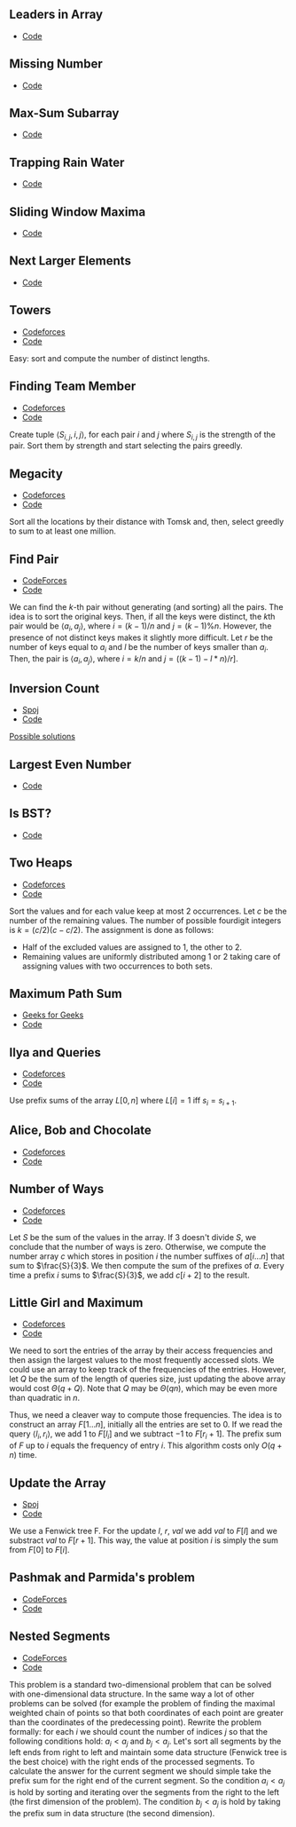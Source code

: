 ## Leaders in Array <a name="Leaders"></a>

* [Code](/code/Leaders.cpp)

## Missing Number <a name="Number"></a>

* [Code](/code/MissingNumber.cpp)

## Max-Sum Subarray <a name="Kadane"></a>

* [Code](/code/Kadane.cpp)

## Trapping Rain Water <a name="Water"></a>

* [Code](/code/TrappingRainWater.cpp)

## Sliding Window Maxima <a name="Sliding"></a>

* [Code](/code/SlidingWindowMaxima.cpp)

## Next Larger Elements <a name="Next"></a>

* [Code](/code/NextLargerElements.cpp)

## Towers <a name="Towers"></a>

* [Codeforces](http://codeforces.com/problemset/problem/37/A?locale=en)
* [Code](/code/Towers.cpp)

Easy: sort and compute the number of distinct lengths.


## Finding Team Member <a name="FindingTeamMember"></a>

* [Codeforces](http://codeforces.com/problemset/problem/37/A?locale=en)
* [Code](/code/FindingTeamMember.cpp)

Create tuple $\langle S_{i,j}, i, j \rangle$, for each pair
$i$ and $j$ where $S_{i,j}$ is the strength of the pair. Sort them by strength
and start selecting the pairs greedly.

## Megacity <a name="Megacity"></a>

* [Codeforces](http://codeforces.com/problemset/problem/37/A?locale=en)
* [Code](/code/Megacity.cpp)

Sort all the locations by their distance with Tomsk and, then, select greedly to sum to at least one million.

## Find Pair <a name="FindPair"></a>

* [CodeForces](http://codeforces.com/problemset/problem/160/C?locale=en)
* [Code](/code/FindPair.cpp)

We can find the $k$-th pair without generating (and sorting) all the pairs. The
idea is to sort the original keys. Then, if all the keys were distinct, the
$k$th pair would be $\langle a_i, a_j \rangle$, where $i=(k-1)/n$ and
$j=(k-1)\%n$. However, the presence of not distinct keys makes it slightly more
difficult. Let $r$ be the number of keys equal to $a_i$ and $l$ be the number
of keys smaller than $a_i$. Then, the pair is $\langle a_i, a_j \rangle$, where
$i=k/n$ and $j=((k-1)-l*n)/r]$.

## Inversion Count <a name="InversionCount"></a>

* [Spoj](http://www.spoj.com/problems/INVCNT/)
* [Code](/code/InversionCount.cpp)

[Possible solutions](http://www.geeksforgeeks.org/counting-inversions/)

## Largest Even Number <a name="LargestEvenNumber"></a>

* [Code](/code/LargestEvenNumber.cpp)

## Is BST? <a name="IsBST"></a>

* [Code](/code/IsBST.cpp)

## Two Heaps <a name="TwoHeaps"></a>

* [Codeforces](http://codeforces.com/problemset/problem/353/B?locale=en)
* [Code](/code/TwoHeaps.cpp)

Sort the values and for each value keep at most 2 occurrences. Let $c$ be
the number of the remaining values. The number of possible fourdigit integers is
$k=(c/2)(c-c/2)$. The assignment is done as follows:

* Half of the excluded values are assigned to 1, the other to 2.
* Remaining values are uniformly distributed among 1 or 2 taking care of
assigning values with two occurrences to both sets.


## Maximum Path Sum <a name="MaximumPathSum"></a>

* [Geeks for Geeks](http://practice.geeksforgeeks.org/problems/maximum-path-sum/1)
* [Code](/code/MaximumPathSum.cpp)

## Ilya and Queries <a name="IlyaandQueries"></a>

* [Codeforces](http://codeforces.com/problemset/problem/313/B?locale=en)
* [Code](/code/IlyaQueries.cpp)

Use prefix sums of the array $L[0,n]$ where $L[i] = 1$ iff $s_i = s_{i+1}$.


## Alice, Bob and Chocolate <a name="AliceChocolate"></a>

* [Codeforces](http://codeforces.com/problemset/problem/6/C?locale=en)
* [Code](/code/Chocolate.cpp)


## Number of Ways <a name="NumberWays"></a>

* [Codeforces](http://codeforces.com/problemset/problem/466/C?locale=en)
* [Code](/code/NumberWays.cpp)

Let $S$ be the sum of the values in the array. If $3$ doesn't divide $S$, we
conclude that the number of ways is zero. Otherwise, we compute the number array
$c$ which stores in position $i$ the number suffixes of $a[i\ldots n]$ that sum
to $\frac{S}{3}$. We then compute the sum of the prefixes of $a$.
Every time a prefix $i$ sums to $\frac{S}{3}$, we add $c[i+2]$ to the result.


## Little Girl and Maximum <a name="LittleGirl"></a>

* [Codeforces](http://codeforces.com/problemset/problem/276/C?locale=en)
* [Code](/code/LittleGirl.cpp)

We need to sort the entries of the array by their access frequencies and then
assign the largest values to the most frequently accessed slots. We could use
an array to keep track of the frequencies of the entries. However, let $Q$ be
the sum of the length of queries size, just updating the above array would cost
$\Theta(q+Q)$. Note that $Q$ may be $\Theta(qn)$, which may be even more than
quadratic in $n$.

Thus, we need a cleaver way to compute those frequencies. The idea is to
construct an array $F[1\ldots n]$, initially all the entries are set to $0$. If
we read the query $\langle l_i, r_i \rangle$, we add $1$ to $F[l_i]$ and we
subtract $-1$ to $F[r_i+1]$. The prefix sum of $F$ up to $i$ equals the
frequency of entry $i$. This algorithm costs only $O(q+n)$ time.


## Update the Array <a name="UpdateArray"></a>

* [Spoj](http://www.spoj.com/problems/UPDATEIT/)
* [Code](/code/UpdateArray.cpp)

We use a Fenwick tree F. For the update $l$, $r$, $val$ we add $val$ to $F[l]$
and we substract $val$ to $F[r+1]$. This way, the value at position $i$ is
simply the sum from $F[0]$ to $F[i]$.


## Pashmak and Parmida's problem <a name="PashmakParmida"></a>

* [CodeForces](http://codeforces.com/problemset/problem/459/D?locale=en)
* [Code](/code/PashmakParmida.cpp)


## Nested Segments <a name="NestedSegments"></a>

* [CodeForces](http://codeforces.com/problemset/problem/652/D?locale=en)
* [Code](/code/NestedSegments.cpp)

This problem is a standard two-dimensional problem that can be solved with
one-dimensional data structure. In the same way a lot of other problems can be
solved (for example the problem of finding the maximal weighted chain of points
so that both coordinates of each point are greater than the coordinates of the
predecessing point). Rewrite the problem formally: for each $i$ we should count
the number of indices $j$ so that the following conditions hold: $a_i < a_j$
and $b_j < a_j$. Let's sort all segments by the left ends from right to left
and maintain some data structure (Fenwick tree is the best choice) with the
right ends of the processed segments. To calculate the answer for the current
segment we should simple take the prefix sum for the right end of the current
segment. So the condition $a_i < a_j$ is hold by sorting and iterating over the
segments from the right to the left (the first dimension of the problem). The
condition $b_j < a_j$ is hold by taking the prefix sum in data structure (the
second dimension).
